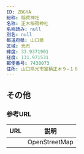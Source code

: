 ```yaml
---
ID: ZBGYA
総称: 稲荷神社
名称: 正木稲荷神社
名称読み: null
別名: null
都道府県: 山口県
区域: 光市
緯度: 33.9371901
経度: 131.971531
郵便番号: 7430073
住所: 山口県光市室積正木９−１６
---
```


## その他

### 参考URL

| URL | 説明          |
| --- | ------------- |
|     | OpenStreetMap |
